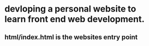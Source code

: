 # devloping a personal website to learn front end web development.
## html/index.html is the websites entry point